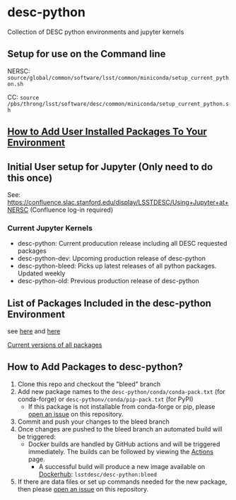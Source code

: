 # desc-python
Collection of DESC python environments and jupyter kernels

## Setup for use on the Command line
NERSC: ```source/global/common/software/lsst/common/miniconda/setup_current_python.sh```

CC: ```source /pbs/throng/lsst/software/desc/common/miniconda/setup_current_python.sh```

## [How to Add User Installed Packages To Your Environment](https://github.com/LSSTDESC/desc-python/wiki/Add-Packages-to-the-desc-python-environment)

## Initial User setup for Jupyter (Only need to do this once)
See: https://confluence.slac.stanford.edu/display/LSSTDESC/Using+Jupyter+at+NERSC (Confluence log-in required)

### Current Jupyter Kernels
- desc-python:  Current producution release including all DESC requested packages
- desc-python-dev: Upcoming production release of desc-python
- desc-python-bleed: Picks up latest releases of all python packages. Updated weekly
- desc-python-old: Previous production release of desc-python

## List of Packages Included in the desc-python Environment
see [here](https://github.com/LSSTDESC/desc-python/blob/main/conda/lock/environment.yml) and [here](https://github.com/LSSTDESC/desc-python/blob/main/conda/lock/pyproject.toml) 

[Current versions of all packages](https://github.com/LSSTDESC/desc-python/blob/main/conda/export/desc-python-nersc-2025-09-11-49-44.yml)

## How to Add Packages to desc-python?

1. Clone this repo and checkout the "bleed" branch
2. Add new package names to the `desc-python/conda/conda-pack.txt` (for conda-forge) or `desc-pythonv/conda/pip-pack.txt` (for PyPI)
    * If this package is not installable from conda-forge or pip, please [open an issue](https://github.com/LSSTDESC/desc-python/issues) on this repository.
3. Commit and push your changes to the bleed branch
4. Once changes are pushed to the bleed branch an automated build will be triggered:
    * Docker builds are handled by GitHub actions and will be triggered immediately. The builds can be followed by viewing the [Actions](https://github.com/LSSTDESC/desc-python/actions) page.
        * A successful build will produce a new image available on [Dockerhub](https://hub.docker.com/r/lsstdesc/desc-python/tags): `lsstdesc/desc-python:bleed`
 5. If there are data files or set up commands needed for the new package, then please [open an issue](https://github.com/LSSTDESC/desc-python/issues) on this repository.


